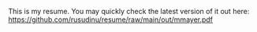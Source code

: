 This is my resume. You may quickly check the latest version of it out here:
https://github.com/rusudinu/resume/raw/main/out/mmayer.pdf
